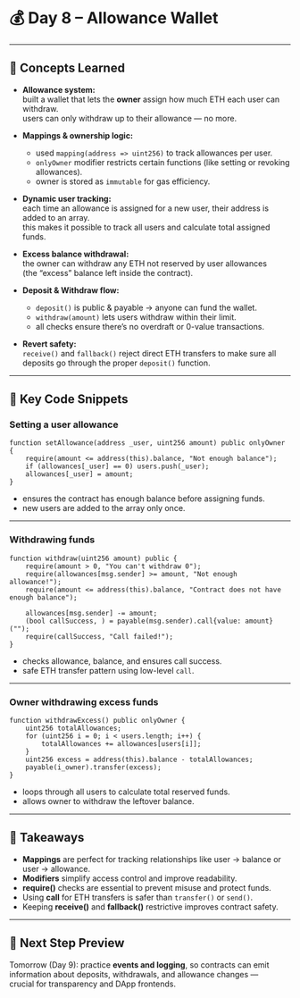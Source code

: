 # 💰 Day 8 – Allowance Wallet
---

## 🧠 Concepts Learned

- **Allowance system:**  
  built a wallet that lets the **owner** assign how much ETH each user can withdraw.  
  users can only withdraw up to their allowance — no more.  

- **Mappings & ownership logic:**  
  - used `mapping(address => uint256)` to track allowances per user.  
  - `onlyOwner` modifier restricts certain functions (like setting or revoking allowances).  
  - owner is stored as `immutable` for gas efficiency.  

- **Dynamic user tracking:**  
  each time an allowance is assigned for a new user, their address is added to an array.  
  this makes it possible to track all users and calculate total assigned funds.  

- **Excess balance withdrawal:**  
  the owner can withdraw any ETH not reserved by user allowances  
  (the “excess” balance left inside the contract).  

- **Deposit & Withdraw flow:**  
  - `deposit()` is public & payable → anyone can fund the wallet.  
  - `withdraw(amount)` lets users withdraw within their limit.  
  - all checks ensure there’s no overdraft or 0-value transactions.  

- **Revert safety:**  
  `receive()` and `fallback()` reject direct ETH transfers to make sure all deposits go through the proper `deposit()` function.  

---

## 🔑 Key Code Snippets

### Setting a user allowance
```solidity
function setAllowance(address _user, uint256 amount) public onlyOwner {
    require(amount <= address(this).balance, "Not enough balance");
    if (allowances[_user] == 0) users.push(_user);
    allowances[_user] = amount;
}
```
- ensures the contract has enough balance before assigning funds.  
- new users are added to the array only once.  

---

### Withdrawing funds
```solidity
function withdraw(uint256 amount) public {
    require(amount > 0, "You can't withdraw 0");
    require(allowances[msg.sender] >= amount, "Not enough allowance!");
    require(amount <= address(this).balance, "Contract does not have enough balance");

    allowances[msg.sender] -= amount;
    (bool callSuccess, ) = payable(msg.sender).call{value: amount}("");
    require(callSuccess, "Call failed!");
}
```
- checks allowance, balance, and ensures call success.  
- safe ETH transfer pattern using low-level `call`.  

---

### Owner withdrawing excess funds
```solidity
function withdrawExcess() public onlyOwner {
    uint256 totalAllowances;
    for (uint256 i = 0; i < users.length; i++) {
        totalAllowances += allowances[users[i]];
    }
    uint256 excess = address(this).balance - totalAllowances;
    payable(i_owner).transfer(excess);
}
```
- loops through all users to calculate total reserved funds.  
- allows owner to withdraw the leftover balance.  

---

## 📝 Takeaways

- **Mappings** are perfect for tracking relationships like user → balance or user → allowance.  
- **Modifiers** simplify access control and improve readability.  
- **require()** checks are essential to prevent misuse and protect funds.  
- Using **call** for ETH transfers is safer than `transfer()` or `send()`.  
- Keeping **receive()** and **fallback()** restrictive improves contract safety.  

---

## 🧩 Next Step Preview

Tomorrow (Day 9): practice **events and logging**, so contracts can emit information about deposits, withdrawals, and allowance changes —  
crucial for transparency and DApp frontends.
